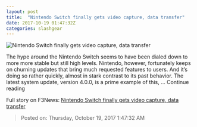 ```yaml
---
layout: post
title:  "Nintendo Switch finally gets video capture, data transfer"
date: 2017-10-19 01:47:32Z
categories: slashgear
---
```


![Nintendo Switch finally gets video capture, data transfer](https://c.slashgear.com/wp-content/uploads/2017/10/switch-switch.jpg)

The hype around the Nintendo Switch seems to have been dialed down to more more stable but still high levels. Nintendo, however, fortunately keeps on churning updates that bring much requested features to users. And it’s doing so rather quickly, almost in stark contrast to its past behavior. The latest system update, version 4.0.0, is a prime example of this, … Continue reading


Full story on F3News: [Nintendo Switch finally gets video capture, data transfer](http://www.f3nws.com/n/qJDnxC)

> Posted on: Thursday, October 19, 2017 1:47:32 AM
